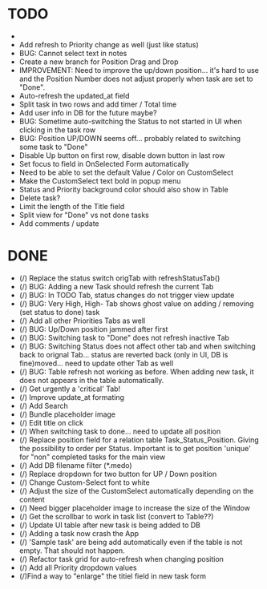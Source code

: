 # TODO

- 
- Add refresh to Priority change as well (just like status)
- BUG: Cannot select text in notes
- Create a new branch for Position Drag and Drop
- IMPROVEMENT: Need to improve the up/down position... it's hard to use and the Position Number does not adjust properly when task are set to "Done".
- Auto-refresh the updated_at field
- Split task in two rows and add timer / Total time
- Add user info in DB for the future maybe?
- BUG: Sometime auto-switching the Status to not started in UI when clicking in the task row
- BUG: Position UP/DOWN seems off... probably related to switching some task to "Done"
- Disable Up button on first row, disable down button in last row
- Set focus to field in OnSelected Form automatically
- Need to be able to set the default Value / Color on CustomSelect
- Make the CustomSelect text bold in popup menu
- Status and Priority background color should also show in Table
- Delete task?
- Limit the length of the Title field
- Split view for "Done" vs not done tasks
- Add comments / update


# DONE

- (/) Replace the status switch origTab with refreshStatusTab()
- (/) BUG: Adding a new Task should refresh the current Tab
- (/) BUG: In TODO Tab, status changes do not trigger view update
- (/) BUG: Very High, High- Tab shows ghost value on adding / removing (set status to done) task
- (/) Add all other Priorities Tabs as well
- (/) BUG: Up/Down position jammed after first 
- (/) BUG: Switching task to "Done" does not refresh inactive Tab
- (/) BUG: Switching Status does not affect other tab and when switching back to orignal Tab... status are reverted back (only in UI, DB is fine)moved... need to update other Tab as well
- (/) BUG: Table refresh not working as before. When adding new task, it does not appears in the table automatically.
- (/) Get urgently a 'critical' Tab!
- (/) Improve update_at formating
- (/) Add Search
- (/) Bundle placeholder image
- (/) Edit title on click
- (/) When switching task to done... need to update all position
- (/) Replace position field for a relation table Task_Status_Position. Giving the possibility to order per Status. Important is to get position 'unique' for "non" completed tasks for the main view
- (/) Add DB filename filter (*.medo)
- (/) Replace dropdown for two button for UP / Down position
- (/) Change Custom-Select font to white
- (/) Adjust the size of the CustomSelect automatically depending on the content
- (/) Need bigger placeholder image to increase the size of the Window
- (/) Get the scrollbar to work in task list (convert to Table??)
- (/) Update UI table after new task is being added to DB
- (/) Adding a task now crash the App
- (/) 'Sample task' are being add automatically even if the table is not empty. That should not happen.
- (/) Refactor task grid for auto-refresh when changing position
- (/) Add all Priority dropdown values
- (/)Find a way to "enlarge" the titiel field in new task form

